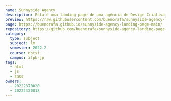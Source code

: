 ```yaml
---
name: Sunnyside Agency
description: Esta é uma landing page de uma agência de Design Criativa, este projeto foi retirado do Frontend Mentor, uma plataforma com diversos exercícios frontend. Este também foi o projeto final da disciplina de Linguagem de Marcação, utilizamos html, um pouquinho de js e sass (provavelmente de um jeito não muito correto 🤣).
preview: https://raw.githubusercontent.com/buenorafa/sunnyside-agency-landing-page-main/main/preview.png
page: https://buenorafa.github.io/sunnyside-agency-landing-page-main/
repository: https://github.com/buenorafa/sunnyside-agency-landing-page-main
category:
  type: subject
  subject: lm
  semester: 2022.2
  course: cstsi
  campus: ifpb-jp
tags:
  - html
  - js
  - sass
owners:
  - 20222370020
  - 20222370018
---
```

